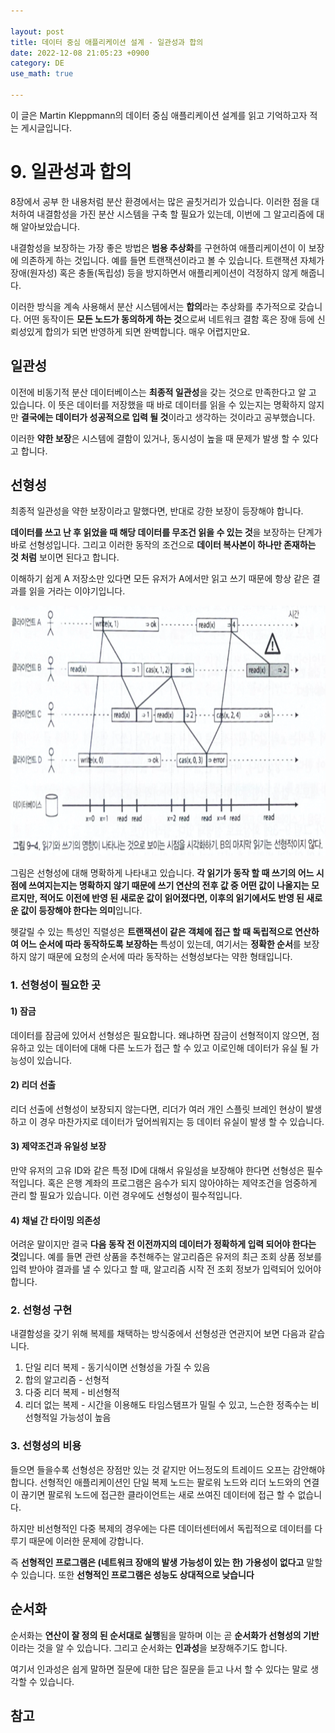 ```yaml
---

layout: post
title: 데이터 중심 애플리케이션 설계 - 일관성과 합의
date: 2022-12-08 21:05:23 +0900
category: DE
use_math: true

---
```


이 글은 Martin Kleppmann의 데이터 중심 애플리케이션 설계를 읽고 기억하고자 적는 게시글입니다.

# 9. 일관성과 합의

8장에서 공부 한 내용처럼 분산 환경에서는 많은 골칫거리가 있습니다. 이러한 점을 대처하여 내결함성을 가진 분산 시스템을 구축 할 필요가 있는데, 이번에 그 알고리즘에 대해 알아보았습니다.

내결함성을 보장하는 가장 좋은 방법은 **범용 추상화**를 구현하여 애플리케이션이 이 보장에 의존하게 하는 것입니다. 예를 들면 트랜잭션이라고 볼 수 있습니다. 트랜잭션 자체가 장애(원자성) 혹은 충돌(독립성) 등을 방지하면서 애플리케이션이 걱정하지 않게 해줍니다.

이러한 방식을 계속 사용해서 분산 시스템에서는 **합의**라는 추상화를 추가적으로 갖습니다. 어떤 동작이든 **모든 노드가 동의하게 하는 것**으로써 네트워크 결함 혹은 장애 등에 신뢰성있게 합의가 되면 반영하게 되면 완벽합니다. 매우 어렵지만요.

## 일관성

이전에 비동기적 분산 데이터베이스는 **최종적 일관성**을 갖는 것으로 만족한다고 알 고 있습니다. 이 뜻은 데이터를 저장했을 때 바로 데이터를 읽을 수 있는지는 명확하지 않지만 **결국에는 데이터가 성공적으로 입력 될 것**이라고 생각하는 것이라고 공부했습니다.

이러한 **약한 보장**은 시스템에 결함이 있거나, 동시성이 높을 때 문제가 발생 할 수 있다고 합니다.

## 선형성

최종적 일관성을 약한 보장이라고 말했다면, 반대로 강한 보장이 등장해야 합니다.

**데이터를 쓰고 난 후 읽었을 때 해당 데이터를 무조건 읽을 수 있는 것**을 보장하는 단계가 바로 선형성입니다. 그리고 이러한 동작의 조건으로 **데이터 복사본이 하나만 존재하는 것 처럼** 보이면 된다고 합니다.

이해하기 쉽게 A 저장소만 있다면 모든 유저가 A에서만 읽고 쓰기 때문에 항상 같은 결과를 읽을 거라는 이야기입니다.

<img src="/assets/img/notlinear.png" width="700" height="400">

그림은 선형성에 대해 명확하게 나타내고 있습니다. **각 읽기가 동작 할 때 쓰기의 어느 시점에 쓰여지는지는 명확하지 않기 때문에 쓰기 연산의 전후 값 중 어떤 값이 나올지는 모르지만, 적어도 이전에 반영 된 새로운 값이 읽어졌다면, 이후의 읽기에서도 반영 된 새로운 값이 등장해야 한다는 의미**입니다.

헷갈릴 수 있는 특성인 직렬성은 **트랜잭션이 같은 객체에 접근 할 때 독립적으로 연산하여 어느 순서에 따라 동작하도록 보장하는** 특성이 있는데, 여기서는 **정확한 순서**를 보장하지 않기 때문에 요청의 순서에 따라 동작하는 선형성보다는 약한 형태입니다.

### 1. 선형성이 필요한 곳

#### 1) 잠금

데이터를 잠금에 있어서 선형성은 필요합니다. 왜냐하면 잠금이 선형적이지 않으면, 점유하고 있는 데이터에 대해 다른 노드가 접근 할 수 있고 이로인해 데이터가 유실 될 가능성이 있습니다.

#### 2) 리더 선출

리더 선출에 선형성이 보장되지 않는다면, 리더가 여러 개인 스플릿 브레인 현상이 발생하고 이 경우 마찬가지로 데이터가 덮어씌워지는 등 데이터 유실이 발생 할 수 있습니다.

#### 3) 제약조건과 유일성 보장

만약 유저의 고유 ID와 같은 특정 ID에 대해서 유일성을 보장해야 한다면 선형성은 필수적입니다. 혹은 은행 계좌의 프로그램은 음수가 되지 않아야하는 제약조건을 엄중하게 관리 할 필요가 있습니다. 이런 경우에도 선형성이 필수적입니다.

#### 4) 채널 간 타이밍 의존성

어려운 말이지만 결국 **다음 동작 전 이전까지의 데이터가 정확하게 입력 되어야 한다는 것**입니다. 예를 들면 관련 상품을 추천해주는 알고리즘은 유저의 최근 조회 상품 정보를 입력 받아야 결과를 낼 수 있다고 할 때, 알고리즘 시작 전 조회 정보가 입력되어 있어야 합니다.

### 2. 선형성 구현

내결함성을 갖기 위해 복제를 채택하는 방식중에서 선형성관 연관지어 보면 다음과 같습니다.

1. 단일 리더 복제 - 동기식이면 선형성을 가질 수 있음
2. 합의 알고리즘 - 선형적
3. 다중 리더 복제 - 비선형적
4. 리더 없는 복제 - 시간을 이용해도 타임스탬프가 밀릴 수 있고, 느슨한 정족수는 비선형적일 가능성이 높음

### 3. 선형성의 비용

들으면 들을수록 선형성은 장점만 있는 것 같지만 어느정도의 트레이드 오프는 감안해야 합니다. 선형적인 애플리케이션인 단일 복제 노드는 팔로워 노드와 리더 노드와의 연결이 끊기면 팔로워 노드에 접근한 클라이언트는 새로 쓰여진 데이터에 접근 할 수 없습니다.

하지만 비선형적인 다중 복제의 경우에는 다른 데이터센터에서 독립적으로 데이터를 다루기 때문에 이러한 문제에 강합니다.

즉 **선형적인 프로그램은 (네트워크 장애의 발생 가능성이 있는 한) 가용성이 없다고** 말할 수 있습니다. 또한 **선형적인 프로그램은 성능도 상대적으로 낮습니다**

## 순서화

순서화는 **연산이 잘 정의 된 순서대로 실행**됨을 말하며 이는 곧 **순서화가 선형성의 기반**이라는 것을 알 수 있습니다. 그리고 순서화는 **인과성**을 보장해주기도 합니다.

여기서 인과성은 쉽게 말하면 질문에 대한 답은 질문을 듣고 나서 할 수 있다는 말로 생각할 수 있습니다.








## 참고


<script type="text/javascript" src="https://cdnjs.cloudflare.com/ajax/libs/mathjax/2.7.1/MathJax.js?config=TeX-AMS-MML_HTMLorMML"></script>
